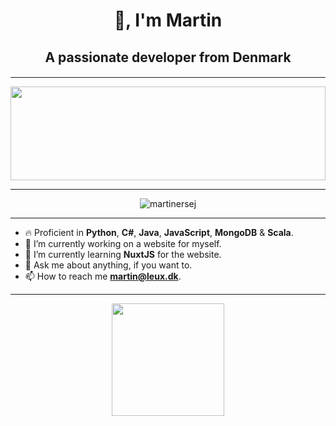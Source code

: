 <h1 align="center">👋, I'm Martin</h1>
<h2 align="center">A passionate developer from Denmark</h2>
<h4 align="center"></h4>

<hr>

<img src="https://raw.githubusercontent.com/rodrigograca31/rodrigograca31/master/matrix.svg" width="100%" height="150px"/> 

<hr>
<div align="center">
  <img src="https://komarev.com/ghpvc/?username=martinersej&label=Profile%20views&color=0e75b6&style=flat" alt="martinersej"/> 
</div>

<hr>

- 🔥 Proficient in **Python**, **C#**, **Java**, **JavaScript**, **MongoDB** & **Scala**.
- 🔭 I’m currently working on a website for myself.
- 🌱 I’m currently learning **NuxtJS** for the website.
- 💬 Ask me about anything, if you want to.
- 📫 How to reach me **martin@leux.dk**.

<hr>

<div align="center">
  <img height="180em" src="https://github-readme-stats.vercel.app/api?username=martinersej&show_icons=true&theme=dark&include_all_commits=true&count_private=true"/>
</div>
